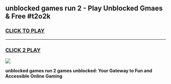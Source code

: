 
## unblocked games run 2 - Play Unblocked Gmaes & Free #t2o2k
<h3>
<a href="https://premium.freeplayer.one?title=unblocked_games_run_2&ref=03M">CLICK TO PLAY</a></h3>
<hr>

<h3>
<a href="https://premium.freeplayer.one?title=unblocked_games_run_2&ref=03M">CLICK 2 PLAY</a>
  
</h3>

<a href="https://premium.freeplayer.one?title=unblocked_games_run_2&ref=03M"><img src="https://clearcache.store/games.png"></a>


**unblocked games run 2 games unblocked: Your Gateway to Fun and Accessible Online Gaming**
